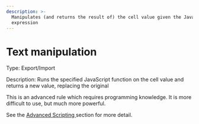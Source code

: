 ```yaml
---
description: >-
  Manipulates (and returns the result of) the cell value given the JavaScript
  expression
---
```


# Text manipulation

Type: Export/Import

Description: Runs the specified JavaScript function on the cell value and returns a new value, replacing the original

This is an advanced rule which requires programming knowledge. It is more difficult to use, but much more powerful.

See the [Advanced Scripting ](../../../advanced/advanced-scripting.md)section for more detail.
